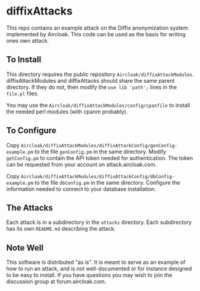 # diffixAttacks

This repo contains an example attack on the Diffix anonymization system implemented by Aircloak. This code can be used as the basis for writing ones own attack.

## To Install

This directory requires the public repository `Aircloak/diffixAttackModules`. diffixAttackModules and diffixAttacks should share the same parent directory. If they do not, then modify the `use lib 'path';` lines in the `file.pl` files.

You may use the `Aircloak/diffixAttackModules/config/cpanfile` to install the needed perl modules (with cpanm probably). 

## To Configure

Copy `Aircloak/diffixAttackModules/diffixAttackConfig/genConfig-example.pm` to the file `genConfig.pm` in the same directory. Modify `getConfig.pm` to contain the API token needed for authentication. The token can be requested from your account on attack.aircloak.com.

Copy `Aircloak/diffixAttackModules/diffixAttackConfig/dbConfig-example.pm` to the file `dbConfig.pm` in the same directory. Configure the information needed to connect to your database installation.

## The Attacks

Each attack is in a subdirectory in the `attacks` directory. Each subdirectory has its own `README.md` describing the attack.

## Note Well

This software is distributed "as is". It is meant to serve as an example of how to run an attack, and is not well-documented or for instance designed to be easy to install. If you have questions you may wish to join the discussion group at forum.aircloak.com.
